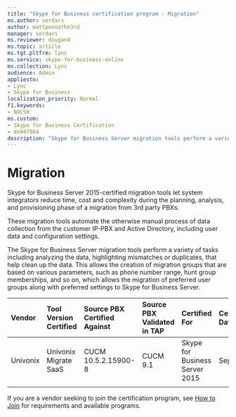 ```yaml
---
title: "Skype for Business certification program - Migration"
ms.author: serdars
author: mattpennathe3rd
manager: serdars
ms.reviewer: dougand
ms.topic: article
ms.tgt.pltfrm: lync
ms.service: skype-for-business-online
ms.collection: Lync
audience: Admin
appliesto:
- Lync
- Skype for Business 
localization_priority: Normal
f1.keywords:
- NOCSH
ms.custom:
- Skype for Business Certification
- dn947964
description: "Skype for Business Server migration tools perform a variety of tasks including analyzing the data, highlighting mismatches or duplicates, that help clean up the data."
---
```


# Migration

Skype for Business Server 2015-certified migration tools let system integrators reduce time, cost and complexity during the planning, analysis, and provisioning phase of a migration from 3rd party PBXs. 

These migration tools automate the otherwise manual process of data collection from the customer IP-PBX and Active Directory, including user data and configuration settings.

The Skype for Business Server migration tools perform a variety of tasks including analyzing the data, highlighting mismatches or duplicates, that help clean up the data. This allows the creation of migration groups that are based on various parameters, such as phone number range, hunt group memberships, and so on, which allows the migration of preferred user groups along with preferred settings to Skype for Business Server.



|Vendor  |Tool Version Certified  |Source PBX Certified Against  |Source PBX Validated in TAP  | Certified For|Certification Date | 
|:--- |:--- |:--- |:---- |:---- |:---- |
|Univonix |Univonix Migrate SaaS|CUCM 10.5.2.15900-8|CUCM 9.1|Skype for Business Server 2015 |Sept 2016 | 
| | |  |  | | | 




If you are a vendor seeking to join the certification program, see [How to Join](how-to-join.md) for requirements and available programs.

